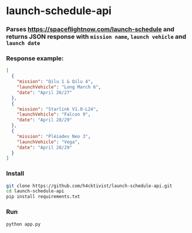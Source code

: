 # launch-schedule-api

### Parses https://spaceflightnow.com/launch-schedule and returns JSON response with `mission name`, `launch vehicle` and `launch date`

### Response example:

```json
[
  {
    "mission": "Qilu 1 & Qilu 4",
    "launchVehicle": "Long March 6",
    "date": "April 26/27"
  },
  {
    "mission": "Starlink V1.0-L24",
    "launchVehicle": "Falcon 9",
    "date": "April 28/29"
  },
  {
    "mission": "Pléiades Neo 3",
    "launchVehicle": "Vega",
    "date": "April 28/29"
  }
]
```

### Install

```sh
git clone https://github.com/h4cktivist/launch-schedule-api.git
cd launch-schedule-api
pip install requirements.txt
```

### Run
```sh
python app.py
```

